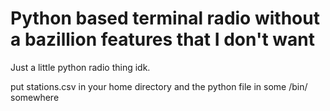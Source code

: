 # Python based terminal radio without a bazillion features that I don't want
Just a little python radio thing idk.

put stations.csv in your home directory and the python file in some /bin/ somewhere
